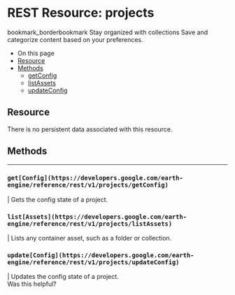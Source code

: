  
#  REST Resource: projects
bookmark_borderbookmark Stay organized with collections  Save and categorize content based on your preferences.
  * On this page
  * [Resource](https://developers.google.com/earth-engine/reference/rest/v1/projects#resource)
  * [Methods](https://developers.google.com/earth-engine/reference/rest/v1/projects#methods)
    * [getConfig](https://developers.google.com/earth-engine/reference/rest/v1/projects#getconfig)
    * [listAssets](https://developers.google.com/earth-engine/reference/rest/v1/projects#listassets)
    * [updateConfig](https://developers.google.com/earth-engine/reference/rest/v1/projects#updateconfig)


## Resource
There is no persistent data associated with this resource.
## Methods  
---  
### `get[Config](https://developers.google.com/earth-engine/reference/rest/v1/projects/getConfig)`
|  Gets the config state of a project.  
### `list[Assets](https://developers.google.com/earth-engine/reference/rest/v1/projects/listAssets)`
|  Lists any container asset, such as a folder or collection.  
### `update[Config](https://developers.google.com/earth-engine/reference/rest/v1/projects/updateConfig)`
|  Updates the config state of a project.  
Was this helpful?
